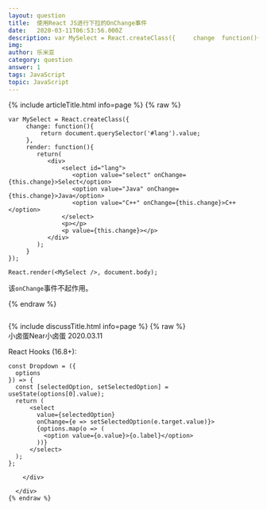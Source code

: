 ```yaml
---
layout: question
title:  使用React JS进行下拉的OnChange事件
date:   2020-03-11T06:53:56.000Z
description: var MySelect = React.createClass({     change  function(){         return d...
img: 
author: 乐米亚
category: question
answer: 1
tags: JavaScript
topic: JavaScript
---
```

<div class="article-root">
  <div class="article">
    {% include articleTitle.html info=page %}
    {% raw %}
    <div class="article-content"><pre><code>var MySelect = React.createClass({<font></font>
     change: function(){<font></font>
         return document.querySelector('#lang').value;<font></font>
     },<font></font>
     render: function(){<font></font>
        return(<font></font>
           &lt;div&gt;<font></font>
               &lt;select id="lang"&gt;<font></font>
                  &lt;option value="select" onChange={this.change}&gt;Select&lt;/option&gt;<font></font>
                  &lt;option value="Java" onChange={this.change}&gt;Java&lt;/option&gt;<font></font>
                  &lt;option value="C++" onChange={this.change}&gt;C++&lt;/option&gt;<font></font>
               &lt;/select&gt;<font></font>
               &lt;p&gt;&lt;/p&gt;<font></font>
               &lt;p value={this.change}&gt;&lt;/p&gt;<font></font>
           &lt;/div&gt;<font></font>
        );<font></font>
     }<font></font>
});<font></font>
<font></font>
React.render(&lt;MySelect /&gt;, document.body);<font></font>
</code></pre>

<p><font style="vertical-align: inherit;"><font style="vertical-align: inherit;">该</font></font><code>onChange</code><font style="vertical-align: inherit;"><font style="vertical-align: inherit;">事件不起作用。</font></font></p></div>
    {% endraw %}
  </div>
  <p style="height: 0;width:0;overflow: hidden;"> 第699篇《使用React JS进行下拉的OnChange事件》来自Winter(https://github.com/aiyld/aiyld.github.io)的站点</p>
  <div class="discuss-wrapper">
    {% include discussTitle.html info=page %}
    {% raw %}
    <div class="discuss-item">
        <div class="discuss-parent">
          <div class="discuss-meta">
            <span class="discuss-user">小卤蛋Near小卤蛋</span>
            <span class="discuss-time">2020.03.11</span>
          </div>
          <div class="discuss-comment"><p>React Hooks (16.8+):</p>

<pre><code>const Dropdown = ({<font></font>
  options<font></font>
}) =&gt; {<font></font>
  const [selectedOption, setSelectedOption] = useState(options[0].value);<font></font>
  return (<font></font>
      &lt;select<font></font>
        value={selectedOption}<font></font>
        onChange={e =&gt; setSelectedOption(e.target.value)}&gt;<font></font>
        {options.map(o =&gt; (<font></font>
          &lt;option value={o.value}&gt;{o.label}&lt;/option&gt;<font></font>
        ))}<font></font>
      &lt;/select&gt;<font></font>
  );<font></font>
};<font></font>
</code></pre></div>
        </div>
        
      </div>
    {% endraw %}
  </div>
<div>

